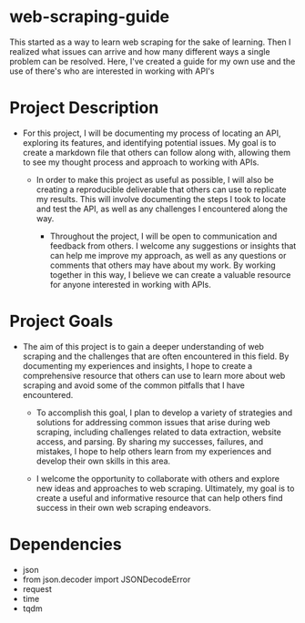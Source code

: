 # web-scraping-guide
This started as a way to learn web scraping for the sake of learning. Then I realized what issues can arrive and how many different ways a single problem can be resolved. Here, I've created a guide for my own use and the use of there's who are interested in working with API's

# Project Description

  * For this project, I will be documenting my process of locating an API, exploring its features, and identifying potential     issues. My goal is to create a markdown file that others can follow along with, allowing them to see my thought process        and    approach to working with APIs.

    * In order to make this project as useful as possible, I will also be creating a reproducible deliverable that others can       use to replicate my results. This will involve documenting the steps I took to locate and test the API, as well as any        challenges I encountered along the way.

      * Throughout the project, I will be open to communication and feedback from others. I welcome any suggestions or            insights       that can help me improve my approach, as well as any questions or comments that others may have about my       work. By             working together in this way, I believe we can create a valuable resource for anyone interested in       working with APIs.

# Project Goals
  * The aim of this project is to gain a deeper understanding of web scraping and the challenges that are often encountered       in this field. By documenting my experiences and insights, I hope to create a comprehensive resource that others can use      to learn more about web scraping and avoid some of the common pitfalls that I have encountered.

    *  To accomplish this goal, I plan to develop a variety of strategies and solutions for addressing common issues that             arise during web scraping, including challenges related to data extraction, website access, and parsing. By sharing           my successes, failures, and mistakes, I hope to help others learn from my experiences and develop their own skills in         this area.
     
     *  I welcome the opportunity to collaborate with others and explore new ideas and approaches to web scraping. Ultimately, my goal is to create a useful and informative resource that can help others find success in their own web scraping endeavors.
    
    
# Dependencies
* json
* from json.decoder import JSONDecodeError
* request
* time
* tqdm

